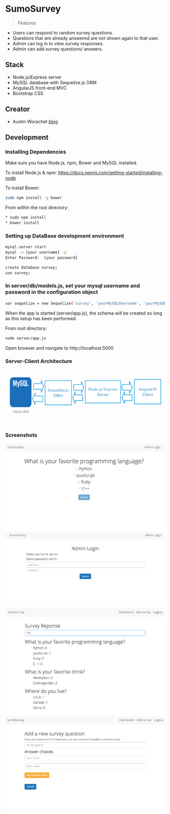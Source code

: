 # SumoSurvey

> Features

- Users can respond to random survey questions.
- Questions that are already answered are not shown again to that user.
- Admin can log in to view survey responses.
- Admin can add survey questions/ answers.

## Stack
- Node.js/Express server
- MySQL database with Sequelize.js ORM
- AngularJS front-end MVC
- Bootstrap CSS

## Creator
- Austin Worachet [blog](http://austinwo.com)

## Development

### Installing Dependencies

Make sure you have Node.js, npm, Bower and MySQL installed.

To install Node.js & npm: https://docs.npmjs.com/getting-started/installing-node

To install Bower:
```sh
sudo npm install -g bower
```

From within the root directory:
```sh
* sudo npm install
* bower install
```

### Setting up DataBase development environment

```sh
mysql.server start
mysql -u [your username] -p
Enter Password:  [your password]
```

```sh
create database survey;
use survey;
```

### In server/db/models.js, set your mysql username and password in the configuration object

```sh
var sequelize = new Sequelize('survey', 'yourMySQLUsername', 'yourMySQLPassword');
```

When the app is started (server/app.js), the schema will be created so long as this setup has been performed.



From root directory:
```sh
node server/app.js
```

Open browser and navigate to http://localhost:5000

### Server-Client Architecture
![Architecture](screenshots/Architecture.png)

### Screenshots

![Survey](screenshots/1.png)
![Admin Login](screenshots/2.png)
![Survey Responses](screenshots/3.png)
![Add Survey Question](screenshots/4.png)
